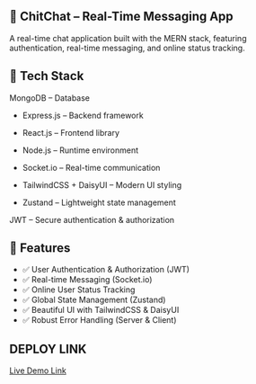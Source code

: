 ## 💬 ChitChat – Real-Time Messaging App
A real-time chat application built with the MERN stack, featuring authentication, real-time messaging, and online status tracking.

## 🌟 Tech Stack
MongoDB – Database

- Express.js – Backend framework

- React.js – Frontend library

- Node.js – Runtime environment

- Socket.io – Real-time communication

- TailwindCSS + DaisyUI – Modern UI styling

- Zustand – Lightweight state management

JWT – Secure authentication & authorization

## 🎯 Features
- ✅ User Authentication & Authorization (JWT)
- ✅ Real-time Messaging (Socket.io)
- ✅ Online User Status Tracking
- ✅ Global State Management (Zustand)
- ✅ Beautiful UI with TailwindCSS & DaisyUI
- ✅ Robust Error Handling (Server & Client)


## DEPLOY LINK


[Live Demo Link](https://mern-stack-chat-app-ddrd.onrender.com/)
